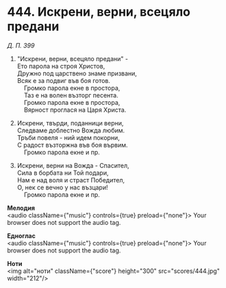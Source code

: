 # 444. Искрени, верни, всецяло предани  

*Д. П. 399*  

1. "Искрени, верни, всецяло предани" -  
Ето парола на строя Христов,  
Дружно под царствено знаме призвани,  
Всяк е за подвиг във боя готов.  
    Громко парола екне в простора,  
    Таз е на волен възторг песента.  
    Громко парола екне в простора,  
    Вярност проглася на Царя Христа.  

2. Искрени, твърди, поданници верни,  
Следваме доблестно Вожда любим.  
Тръби повеля - ний идем покорни,  
С радост възторжна във боя вървим.  
    Громко парола екне и пр.  

3. Искрени, верни на Вожда - Спасител,  
Сила в борбата ни Той подари,  
Нам е над воля и страст Победител,  
О, нек се вечно у нас възцари!  
    Громко парола екне и пр.  

__Мелодия__  
<audio className={"music"} controls={true} preload={"none"}><source src="mp3/444.mp3" type="audio/mpeg"/>
Your browser does not support the audio tag.
</audio>  

__Едноглас__  
<audio className={"music"} controls={true} preload={"none"}><source src="transp/444.mp3" type="audio/mpeg"/>
Your browser does not support the audio tag.
</audio>  

__Ноти__  
<img alt="ноти" className={"score"} height="300" src="scores/444.jpg" width="212"/>
